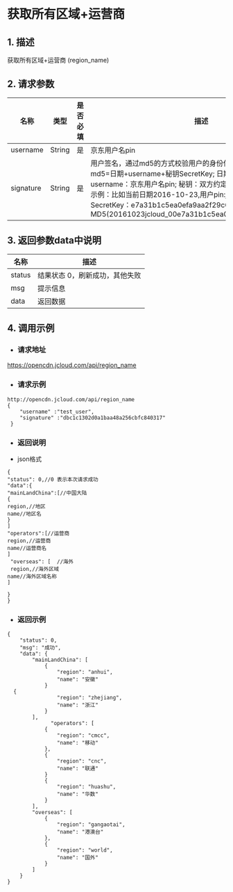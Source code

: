 # **获取所有区域+运营商**

## **1. 描述**

获取所有区域+运营商 (region_name)

## **2. 请求参数**

| **名称**  | **类型** | **是否必填** | **描述**                                                     |
| --------- | -------- | ------------ | ------------------------------------------------------------ |
| username  | String   | 是           | 京东用户名pin                                                |
| signature | String   | 是           |用户签名，通过md5的方式校验用户的身份信息，保障信息安全。</br>md5=日期+username+秘钥SecretKey; 日期：格式为 yyyymmdd; username：京东用户名pin; 秘钥：双方约定; </br>示例：比如当前日期2016-10-23,用户pin:jcloud_00,用户秘钥SecretKey：e7a31b1c5ea0efa9aa2f29c6559f7d61,那签名为MD5(20161023jcloud_00e7a31b1c5ea0efa9aa2f29c6559f7d61) |


## **3. 返回参数data中说明**

| **名称** | **描述**                       |
| -------- | ------------------------------ |
| status   | 结果状态 0，刷新成功，其他失败 |
| msg      | 提示信息                       |
| data     | 返回数据                       |


## **4. 调用示例**

- ### **请求地址**

https://opencdn.jcloud.com/api/region_name

- ### **请求示例**

```
http://opencdn.jcloud.com/api/region_name
{
    "username" :"test_user",
    "signature" :"dbc1c1302d0a1baa48a256cbfc840317"
 }
```

- ### **返回说明**

* json格式

```
{
"status": 0,//0 表示本次请求成功
"data":{
"mainLandChina":[//中国大陆
{
region,//地区
name//地区名
}
]
"operators":[//运营商
region,//运营商
name//运营商名
]
 "overseas": [  //海外
 region,//海外区域
name//海外区域名称
]

}
}
```

- ### **返回示例**

```
{
    "status": 0,
    "msg": "成功",
    "data": {
        "mainLandChina": [
            {
                "region": "anhui",
                "name": "安徽"
            }
  {
                "region": "zhejiang",
                "name": "浙江"
            }
        ],
              "operators": [
            {
                "region": "cmcc",
                "name": "移动"
            },
            {
                "region": "cnc",
                "name": "联通"
            }
            {
                "region": "huashu",
                "name": "华数"
            }
        ],
        "overseas": [
            {
                "region": "gangaotai",
                "name": "港澳台"
            },
            {
                "region": "world",
                "name": "国外"
            }
        ]
    }
}
```
